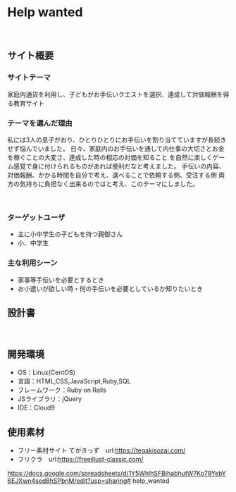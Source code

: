 # Help wanted
​
## サイト概要
### サイトテーマ
 家庭内通貨を利用し、子どもがお手伝いクエストを選択、達成して対価報酬を得る教育サイト
​
### テーマを選んだ理由
 私には3人の息子がおり、ひとりひとりにお手伝いを割り当てていますが長続きせず悩んでいました。
 日々、家庭内のお手伝いを通して内仕事の大切さとお金を稼ぐことの大変さ、達成した時の相応の対価を知ること
 を自然に楽しくゲーム感覚で身に付けられるものがあれば便利だなと考えました。
 手伝いの内容、対価報酬、かかる時間を自分で考え、選べることで依頼する側、受注する側
 両方の気持ちに負担なく出来るのではと考え、このテーマにしました。

​
### ターゲットユーザ
- 主に小中学生の子どもを持つ親御さん
- 小、中学生
​
### 主な利用シーン
- 家事等手伝いを必要とするとき
- お小遣いが欲しい時・何の手伝いを必要としているか知りたいとき
​
## 設計書
<!--テーマを設定・提出する時点では不要です-->
​
## 開発環境
- OS：Linux(CentOS)
- 言語：HTML,CSS,JavaScript,Ruby,SQL
- フレームワーク：Ruby on Rails
- JSライブラリ：jQuery
- IDE：Cloud9
​
## 使用素材
- フリー素材サイト てがきっず　url:https://tegakisozai.com/
- フリクラ　url:https://freeillust-classic.com/

https://docs.google.com/spreadsheets/d/1Y5WhlhSFBihabhutW7Ko79YebY6EJXwn4sed8hSPbnM/edit?usp=sharing# help_wanted
